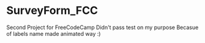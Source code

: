 # SurveyForm_FCC
Second Project for FreeCodeCamp 
Didn't pass test on my purpose
Becasue of labels name made animated way :)
